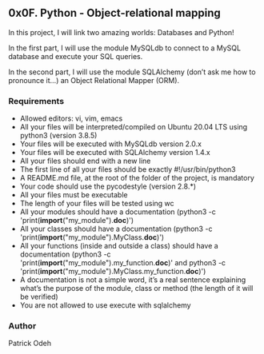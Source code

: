 ## 0x0F. Python - Object-relational mapping

In this project, I will link two amazing worlds: Databases and Python!

In the first part, I will use the module MySQLdb to connect to a MySQL database and execute your SQL queries.

In the second part, I will use the module SQLAlchemy (don’t ask me how to pronounce it…) an Object Relational Mapper (ORM).

### Requirements

- Allowed editors: vi, vim, emacs
- All your files will be interpreted/compiled on Ubuntu 20.04 LTS using python3 (version 3.8.5)
- Your files will be executed with MySQLdb version 2.0.x
- Your files will be executed with SQLAlchemy version 1.4.x
- All your files should end with a new line
- The first line of all your files should be exactly #!/usr/bin/python3
- A README.md file, at the root of the folder of the project, is mandatory
- Your code should use the pycodestyle (version 2.8.*)
- All your files must be executable
- The length of your files will be tested using wc
- All your modules should have a documentation (python3 -c 'print(__import__("my_module").__doc__)')
- All your classes should have a documentation (python3 -c 'print(__import__("my_module").MyClass.__doc__)')
- All your functions (inside and outside a class) should have a documentation (python3 -c 'print(__import__("my_module").my_function.__doc__)' and python3 -c 'print(__import__("my_module").MyClass.my_function.__doc__)')
- A documentation is not a simple word, it’s a real sentence explaining what’s the purpose of the module, class or method (the length of it will be verified)
- You are not allowed to use execute with sqlalchemy

### Author

Patrick Odeh
